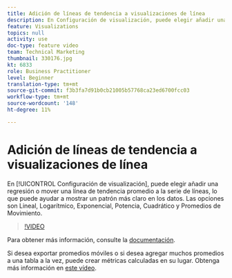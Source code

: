 ```yaml
---
title: Adición de líneas de tendencia a visualizaciones de línea
description: En Configuración de visualización, puede elegir añadir una regresión o mover la línea de tendencia promedio a la serie de líneas, lo que puede ayudar a mostrar un patrón más claro en los datos. Las opciones son Lineal, Logarítmico, Exponencial, Potencia, Cuadrático y Promedios de Movimiento.
feature: Visualizations
topics: null
activity: use
doc-type: feature video
team: Technical Marketing
thumbnail: 330176.jpg
kt: 6833
role: Business Practitioner
level: Beginner
translation-type: tm+mt
source-git-commit: f3b3fa7d91b0cb21005b57768ca23ed6700fcc03
workflow-type: tm+mt
source-wordcount: '148'
ht-degree: 11%

---
```



# Adición de líneas de tendencia a visualizaciones de línea

En [!UICONTROL Configuración de visualización], puede elegir añadir una regresión o mover una línea de tendencia promedio a la serie de líneas, lo que puede ayudar a mostrar un patrón más claro en los datos. Las opciones son Lineal, Logarítmico, Exponencial, Potencia, Cuadrático y Promedios de Movimiento.

>[!VIDEO](https://video.tv.adobe.com/v/330176/?quality=12&learn=on)

Para obtener más información, consulte la [documentación](https://experienceleague.adobe.com/docs/analytics/analyze/analysis-workspace/visualizations/line.html?lang=en#analysis-workspace).

Si desea exportar promedios móviles o si desea agregar muchos promedios a una tabla a la vez, puede crear métricas calculadas en su lugar. Obtenga más información en [este vídeo](https://experienceleague.adobe.com/docs/analytics-learn/tutorials/analysis-workspace/visualizations/using-the-cumulative-average-function-to-apply-metric-smoothing.html#analysis-workspace).
